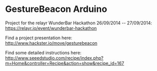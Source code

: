 GestureBeacon Arduino
=====================

Project for the relayr WunderBar Hackathon 26/09/2014 -- 27/09/2014: https://relayr.io/event/wunderbar-hackathon

Find a project presentation here: http://www.hackster.io/move/gesturebeacon

Find some detailed instructions here: http://www.seeedstudio.com/recipe/index.php?m=Home&controller=Recipe&action=show&recipe_id=167

